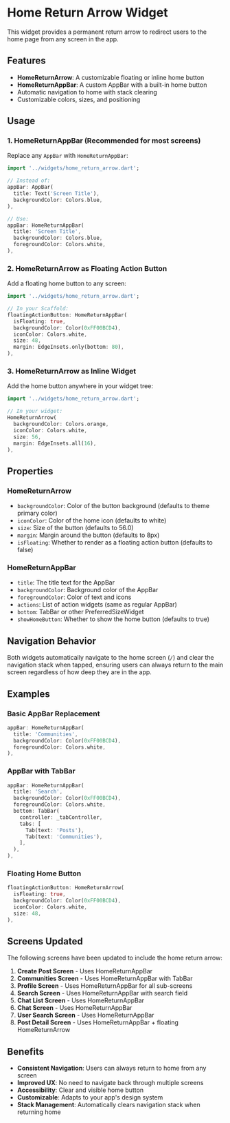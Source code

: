 # Home Return Arrow Widget

This widget provides a permanent return arrow to redirect users to the home page from any screen in the app.

## Features

- **HomeReturnArrow**: A customizable floating or inline home button
- **HomeReturnAppBar**: A custom AppBar with a built-in home button
- Automatic navigation to home with stack clearing
- Customizable colors, sizes, and positioning

## Usage

### 1. HomeReturnAppBar (Recommended for most screens)

Replace any `AppBar` with `HomeReturnAppBar`:

```dart
import '../widgets/home_return_arrow.dart';

// Instead of:
appBar: AppBar(
  title: Text('Screen Title'),
  backgroundColor: Colors.blue,
),

// Use:
appBar: HomeReturnAppBar(
  title: 'Screen Title',
  backgroundColor: Colors.blue,
  foregroundColor: Colors.white,
),
```

### 2. HomeReturnArrow as Floating Action Button

Add a floating home button to any screen:

```dart
import '../widgets/home_return_arrow.dart';

// In your Scaffold:
floatingActionButton: HomeReturnAppBar(
  isFloating: true,
  backgroundColor: Color(0xFF00BCD4),
  iconColor: Colors.white,
  size: 48,
  margin: EdgeInsets.only(bottom: 80),
),
```

### 3. HomeReturnArrow as Inline Widget

Add the home button anywhere in your widget tree:

```dart
import '../widgets/home_return_arrow.dart';

// In your widget:
HomeReturnArrow(
  backgroundColor: Colors.orange,
  iconColor: Colors.white,
  size: 56,
  margin: EdgeInsets.all(16),
),
```

## Properties

### HomeReturnArrow
- `backgroundColor`: Color of the button background (defaults to theme primary color)
- `iconColor`: Color of the home icon (defaults to white)
- `size`: Size of the button (defaults to 56.0)
- `margin`: Margin around the button (defaults to 8px)
- `isFloating`: Whether to render as a floating action button (defaults to false)

### HomeReturnAppBar
- `title`: The title text for the AppBar
- `backgroundColor`: Background color of the AppBar
- `foregroundColor`: Color of text and icons
- `actions`: List of action widgets (same as regular AppBar)
- `bottom`: TabBar or other PreferredSizeWidget
- `showHomeButton`: Whether to show the home button (defaults to true)

## Navigation Behavior

Both widgets automatically navigate to the home screen (`/`) and clear the navigation stack when tapped, ensuring users can always return to the main screen regardless of how deep they are in the app.

## Examples

### Basic AppBar Replacement
```dart
appBar: HomeReturnAppBar(
  title: 'Communities',
  backgroundColor: Color(0xFF00BCD4),
  foregroundColor: Colors.white,
),
```

### AppBar with TabBar
```dart
appBar: HomeReturnAppBar(
  title: 'Search',
  backgroundColor: Color(0xFF00BCD4),
  foregroundColor: Colors.white,
  bottom: TabBar(
    controller: _tabController,
    tabs: [
      Tab(text: 'Posts'),
      Tab(text: 'Communities'),
    ],
  ),
),
```

### Floating Home Button
```dart
floatingActionButton: HomeReturnArrow(
  isFloating: true,
  backgroundColor: Color(0xFF00BCD4),
  iconColor: Colors.white,
  size: 48,
),
```

## Screens Updated

The following screens have been updated to include the home return arrow:

1. **Create Post Screen** - Uses HomeReturnAppBar
2. **Communities Screen** - Uses HomeReturnAppBar with TabBar
3. **Profile Screen** - Uses HomeReturnAppBar for all sub-screens
4. **Search Screen** - Uses HomeReturnAppBar with search field
5. **Chat List Screen** - Uses HomeReturnAppBar
6. **Chat Screen** - Uses HomeReturnAppBar
7. **User Search Screen** - Uses HomeReturnAppBar
8. **Post Detail Screen** - Uses HomeReturnAppBar + floating HomeReturnArrow

## Benefits

- **Consistent Navigation**: Users can always return to home from any screen
- **Improved UX**: No need to navigate back through multiple screens
- **Accessibility**: Clear and visible home button
- **Customizable**: Adapts to your app's design system
- **Stack Management**: Automatically clears navigation stack when returning home 